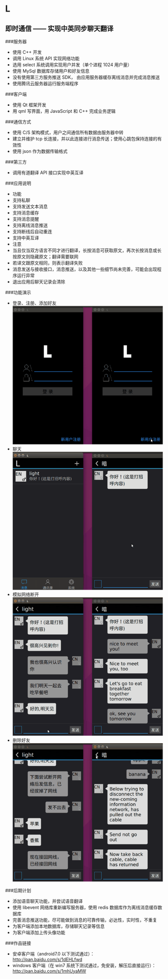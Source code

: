 L
=
即时通信 —— 实现中英同步聊天翻译
-----------------------------

###服务器
* 使用 C++ 开发
* 调用 Linux 系统 API 实现网络功能
* 选用 select 系统调用实现用户并发（单个进程 1024 用户量）
* 使用 MySql 数据库存储用户和好友信息
* 没有使用第三方服务推送 SDK， 由应用服务器缓存离线消息并完成消息推送
* 使用腾讯云服务器运行服务端程序

###客户端
* 使用 Qt 框架开发
* 用 qml 写界面，用 JavaScript 和 C++ 完成业务逻辑

###通信方式
* 使用 C/S 架构模式，用户之间通信所有数据由服务器中转
* 建立并维护 tcp 长连接，并以此连接进行消息传送；使用心跳包保持连接的有效性
* 使用 json 作为数据传输格式

###第三方
* 调用有道翻译 API 接口实现中英互译

###应用说明
* 功能
 * 支持私聊
 * 支持发送文本消息
 * 支持消息缓存
 * 支持消息提醒
 * 支持离线消息推送
 * 支持断线后自动重连
 * 支持中英互译
* 注意
 * 当且仅当双方语言不同才进行翻译，长按消息可获取原文，再次长按消息或长按原文则隐藏原文；翻译需要联网
 * 若译文跟原文相同，则表示翻译失败
 * 消息发送与接收接口，消息推送，以及其他一些细节尚未完善，可能会出现程序运行异常
 * 退出应用后聊天记录会清除
 
###功能演示
* 登录、注册、添加好友<br>![image](https://github.com/QYPan/L/blob/master/example_pictures/register_login_add_win7.gif)
* 聊天<br>![image](https://github.com/QYPan/L/blob/master/example_pictures/talk_win7.gif)
* 模拟网络断开<br>![image](https://github.com/QYPan/L/blob/master/example_pictures/bad_network_win7.gif)
* 删除好友<br>![image](https://github.com/QYPan/L/blob/master/example_pictures/remove_linkman_win7.gif)

###后期计划
* 添加语音聊天功能，并尝试语音翻译
* 使用 libevent 网络库重新编写服务器，使用 redis 数据库作为离线消息缓存数据库
* 完善消息推送功能，尽可能做到消息的可靠传输，必达性，实时性，不重复
* 为客户端添加本地数据库，存储聊天记录等信息
* 为客户端添加上传头像功能

###作品链接
* 安卓客户端（android7.0 以下测试通过）：http://pan.baidu.com/s/1dEHLfwd
* windows 客户端（在 win7 系统下测试通过，免安装，解压后直接运行）：http://pan.baidu.com/s/1mhUyaMW
